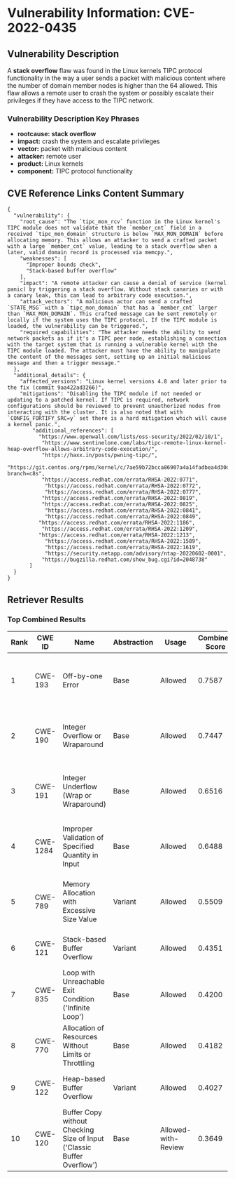 # Vulnerability Information: CVE-2022-0435

## Vulnerability Description
A **stack overflow** flaw was found in the Linux kernels TIPC protocol functionality in the way a user sends a packet with malicious content where the number of domain member nodes is higher than the 64 allowed. This flaw allows a remote user to crash the system or possibly escalate their privileges if they have access to the TIPC network.

### Vulnerability Description Key Phrases
- **rootcause:** **stack overflow**
- **impact:** crash the system and escalate privileges
- **vector:** packet with malicious content
- **attacker:** remote user
- **product:** Linux kernels
- **component:** TIPC protocol functionality

## CVE Reference Links Content Summary
```
{
  "vulnerability": {
    "root_cause": "The `tipc_mon_rcv` function in the Linux kernel's TIPC module does not validate that the `member_cnt` field in a received `tipc_mon_domain` structure is below `MAX_MON_DOMAIN` before allocating memory. This allows an attacker to send a crafted packet with a large `member_cnt` value, leading to a stack overflow when a later, valid domain record is processed via memcpy.",
    "weaknesses": [
      "Improper bounds check",
      "Stack-based buffer overflow"
    ],
    "impact": "A remote attacker can cause a denial of service (kernel panic) by triggering a stack overflow. Without stack canaries or with a canary leak, this can lead to arbitrary code execution.",
    "attack_vectors": "A malicious actor can send a crafted `STATE_MSG` with a `tipc_mon_domain` that has a `member_cnt` larger than `MAX_MON_DOMAIN`. This crafted message can be sent remotely or locally if the system uses the TIPC protocol. If the TIPC module is loaded, the vulnerability can be triggered.",
    "required_capabilities": "The attacker needs the ability to send network packets as if it's a TIPC peer node, establishing a connection with the target system that is running a vulnerable kernel with the TIPC module loaded. The attacker must have the ability to manipulate the content of the messages sent, setting up an initial malicious message and then a trigger message."
  },
  "additional_details": {
    "affected_versions": "Linux kernel versions 4.8 and later prior to the fix (commit 9aa422ad3266)",
    "mitigations": "Disabling the TIPC module if not needed or updating to a patched kernel. If TIPC is required, network configurations should be reviewed to prevent unauthorized nodes from interacting with the cluster. It is also noted that with `CONFIG_FORTIFY_SRC=y` set there is a hard mitigation which will cause a kernel panic.",
        "additional_references": [
          "https://www.openwall.com/lists/oss-security/2022/02/10/1",
           "https://www.sentinelone.com/labs/tipc-remote-linux-kernel-heap-overflow-allows-arbitrary-code-execution/",
           "https://haxx.in/posts/pwning-tipc/",
            "https://git.centos.org/rpms/kernel/c/7ae59b72bcca86907a4a14fadbea4d30dfeef357?branch=c8s",
           "https://access.redhat.com/errata/RHSA-2022:0771",
            "https://access.redhat.com/errata/RHSA-2022:0772",
            "https://access.redhat.com/errata/RHSA-2022:0777",
           "https://access.redhat.com/errata/RHSA-2022:0819",
           "https://access.redhat.com/errata/RHSA-2022:0825",
            "https://access.redhat.com/errata/RHSA-2022:0841",
            "https://access.redhat.com/errata/RHSA-2022:0849",
          "https://access.redhat.com/errata/RHSA-2022:1186",
           "https://access.redhat.com/errata/RHSA-2022:1209",
          "https://access.redhat.com/errata/RHSA-2022:1213",
            "https://access.redhat.com/errata/RHSA-2022:1589",
            "https://access.redhat.com/errata/RHSA-2022:1619",
            "https://security.netapp.com/advisory/ntap-20220602-0001",
           "https://bugzilla.redhat.com/show_bug.cgi?id=2048738"
       ]
  }
}
```

## Retriever Results

### Top Combined Results

| Rank | CWE ID | Name | Abstraction | Usage | Combined Score | Retrievers | Individual Scores |
|------|--------|------|-------------|-------|---------------|------------|-------------------|
| 1 | CWE-193 | Off-by-one Error | Base | Allowed | 0.7587 | dense, sparse, graph | dense: 0.540, sparse: 0.289, graph: 0.903 |
| 2 | CWE-190 | Integer Overflow or Wraparound | Base | Allowed | 0.7447 | dense, sparse, graph | dense: 0.573, sparse: 0.295, graph: 0.810 |
| 3 | CWE-191 | Integer Underflow (Wrap or Wraparound) | Base | Allowed | 0.6516 | dense, sparse, graph | dense: 0.544, sparse: 0.287, graph: 0.602 |
| 4 | CWE-1284 | Improper Validation of Specified Quantity in Input | Base | Allowed | 0.6488 | dense, sparse, graph | dense: 0.516, sparse: 0.310, graph: 0.597 |
| 5 | CWE-789 | Memory Allocation with Excessive Size Value | Variant | Allowed | 0.5509 | dense, sparse, graph | dense: 0.519, sparse: 0.263, graph: 0.523 |
| 6 | CWE-121 | Stack-based Buffer Overflow | Variant | Allowed | 0.4351 | dense, sparse | dense: 0.601, sparse: 0.298 |
| 7 | CWE-835 | Loop with Unreachable Exit Condition ('Infinite Loop') | Base | Allowed | 0.4200 | dense, sparse | dense: 0.542, sparse: 0.260 |
| 8 | CWE-770 | Allocation of Resources Without Limits or Throttling | Base | Allowed | 0.4182 | dense, sparse | dense: 0.525, sparse: 0.272 |
| 9 | CWE-122 | Heap-based Buffer Overflow | Variant | Allowed | 0.4027 | dense, sparse | dense: 0.557, sparse: 0.275 |
| 10 | CWE-120 | Buffer Copy without Checking Size of Input ('Classic Buffer Overflow') | Base | Allowed-with-Review | 0.3649 | sparse, graph | sparse: 0.274, graph: 0.631 |

